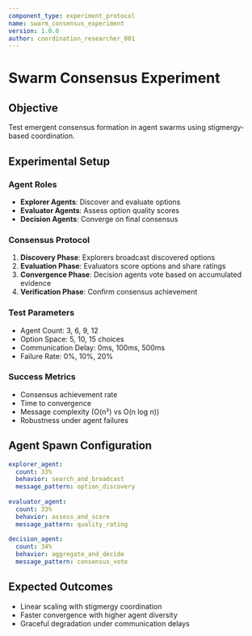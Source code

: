 ```yaml
---
component_type: experiment_protocol
name: swarm_consensus_experiment
version: 1.0.0
author: coordination_researcher_001
---
```


# Swarm Consensus Experiment

## Objective
Test emergent consensus formation in agent swarms using stigmergy-based coordination.

## Experimental Setup

### Agent Roles
- **Explorer Agents**: Discover and evaluate options
- **Evaluator Agents**: Assess option quality scores
- **Decision Agents**: Converge on final consensus

### Consensus Protocol
1. **Discovery Phase**: Explorers broadcast discovered options
2. **Evaluation Phase**: Evaluators score options and share ratings
3. **Convergence Phase**: Decision agents vote based on accumulated evidence
4. **Verification Phase**: Confirm consensus achievement

### Test Parameters
- Agent Count: 3, 6, 9, 12
- Option Space: 5, 10, 15 choices
- Communication Delay: 0ms, 100ms, 500ms
- Failure Rate: 0%, 10%, 20%

### Success Metrics
- Consensus achievement rate
- Time to convergence
- Message complexity (O(n²) vs O(n log n))
- Robustness under agent failures

## Agent Spawn Configuration
```yaml
explorer_agent:
  count: 33%
  behavior: search_and_broadcast
  message_pattern: option_discovery
  
evaluator_agent:
  count: 33%
  behavior: assess_and_score
  message_pattern: quality_rating
  
decision_agent:
  count: 34%
  behavior: aggregate_and_decide
  message_pattern: consensus_vote
```

## Expected Outcomes
- Linear scaling with stigmergy coordination
- Faster convergence with higher agent diversity
- Graceful degradation under communication delays
